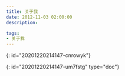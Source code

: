 ```yaml
---
title: 关于我
date: 2012-11-03 02:00:00
description: 

tags:
- 关于我
---
```

{: id="20201220214147-cnrowyk"}


{: id="20201220214147-um7fstg" type="doc"}
